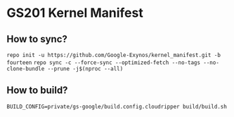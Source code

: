 # GS201 Kernel Manifest

## How to sync?
`repo init -u https://github.com/Google-Exynos/kernel_manifest.git -b fourteen`
 `repo sync -c --force-sync --optimized-fetch --no-tags --no-clone-bundle --prune -j$(nproc --all)`

 ## How to build?
 `BUILD_CONFIG=private/gs-google/build.config.cloudripper build/build.sh`
